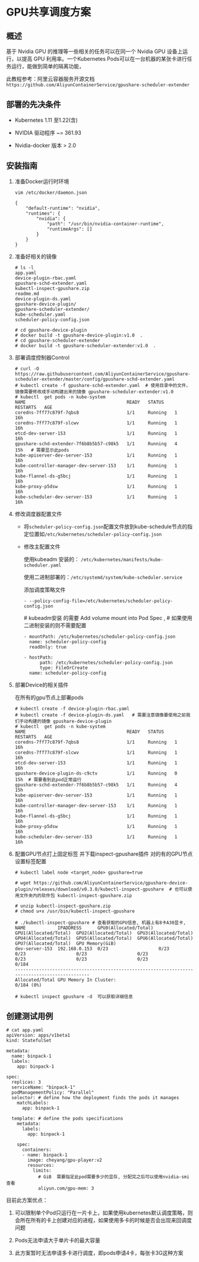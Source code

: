 # GPU共享调度方案

## 概述

基于 Nvidia GPU 的推理等一些相关的任务可以在同一个 Nvidia GPU 设备上运行，以提高 GPU 利用率。一个Kubernetes Pods可以在一台机器的某张卡进行任务运行，能做到简单的隔离功能，

此教程参考：阿里云容器服务开源文档  `https://github.com/AliyunContainerService/gpushare-scheduler-extender`

## 部署的先决条件

- Kubernetes 1.11 至1.22(含)

- NVIDIA 驱动程序 ~= 361.93

- Nvidia-docker 版本 > 2.0

## 安装指南

1. 准备Docker运行时环境

   `vim /etc/docker/daemon.json`

   ```shell
   {
       "default-runtime": "nvidia",
       "runtimes": {
           "nvidia": {
               "path": "/usr/bin/nvidia-container-runtime",
               "runtimeArgs": []
           }
       }
   }
   ```

2. 准备好相关的镜像

   ```shell
   # ls -l
   app.yaml               
   device-plugin-rbac.yaml  
   gpushare-schd-extender.yaml   
   kubectl-inspect-gpushare.zip  
   readme.md 	
   device-plugin-ds.yaml  
   gpushare-device-plugin/  
   gpushare-scheduler-extender/  
   kube-scheduler.yaml           
   scheduler-policy-config.json
   
   # cd gpushare-device-plugin 
   # docker build -t gpushare-device-plugin:v1.0  .
   # cd gpushare-scheduler-extender
   # docker build -t gpushare-scheduler-extender:v1.0  .
   ```

3. 部署调度控制器Control

   ```shell
   # curl -O https://raw.githubusercontent.com/AliyunContainerService/gpushare-scheduler-extender/master/config/gpushare-schd-extender.yaml
   # kubectl create -f gpushare-schd-extender.yaml  # 使用目录中的文件， 镜像需要修改成手动构建出来的镜像 gpushare-scheduler-extender:v1.0
   # kubectl  get pods -n kube-system 
   NAME                                      READY   STATUS    RESTARTS   AGE
   coredns-7ff77c879f-7qbs8                  1/1     Running   1          16h
   coredns-7ff77c879f-slcwv                  1/1     Running   1          16h
   etcd-dev-server-153                       1/1     Running   1          16h
   gpushare-schd-extender-7f6b8b5b57-c98k5   1/1     Running   4          15h   # 需要显示此pods
   kube-apiserver-dev-server-153             1/1     Running   1          16h
   kube-controller-manager-dev-server-153    1/1     Running   1          16h
   kube-flannel-ds-g5bcj                     1/1     Running   1          16h
   kube-proxy-p5dsw                          1/1     Running   1          16h
   kube-scheduler-dev-server-153             1/1     Running   1          16h
   
   ```

   

4. 修改调度器配置文件

   - 将`scheduler-policy-config.json`配置文件放到kube-schedule节点的指定位置如`/etc/kubernetes/scheduler-policy-config.json`

   - 修改主配置文件

     使用kubeadm 安装的： `/etc/kubernetes/manifests/kube-scheduler.yaml` 

     使用二进制部署的：`/etc/systemd/system/kube-scheduler.service `  

     

     添加调度策略文件

     `- --policy-config-file=/etc/kubernetes/scheduler-policy-config.json`

     \# kubeadm安装 的需要  Add volume mount into Pod Spec ,  \# 如果使用二进制安装的则不需要配置

     ```shell
     - mountPath: /etc/kubernetes/scheduler-policy-config.json
       name: scheduler-policy-config
       readOnly: true
     ```

     ```shell
     - hostPath:
           path: /etc/kubernetes/scheduler-policy-config.json
           type: FileOrCreate
       name: scheduler-policy-config
     ```

     

5. 部署Device的相关插件

   在所有的gpu节点上部署pods

   ```shell
   # kubectl create -f device-plugin-rbac.yaml
   # kubectl create -f device-plugin-ds.yaml   # 需要注意镜像要使用之前我们手动构建的镜像 gpushare-device-plugin
   # kubectl  get pods -n kube-system 
   NAME                                      READY   STATUS    RESTARTS   AGE
   coredns-7ff77c879f-7qbs8                  1/1     Running   1          16h
   coredns-7ff77c879f-slcwv                  1/1     Running   1          16h
   etcd-dev-server-153                       1/1     Running   1          16h
   gpushare-device-plugin-ds-c9ctv           1/1     Running   0          15h  # 需要看到此pod正常运行
   gpushare-schd-extender-7f6b8b5b57-c98k5   1/1     Running   4          15h
   kube-apiserver-dev-server-153             1/1     Running   1          16h
   kube-controller-manager-dev-server-153    1/1     Running   1          16h
   kube-flannel-ds-g5bcj                     1/1     Running   1          16h
   kube-proxy-p5dsw                          1/1     Running   1          16h
   kube-scheduler-dev-server-153             1/1     Running   1          16h
   ```

   

6. 配置GPU节点打上固定标签 并下载inspect-gpushare插件
   对的有的GPU节点设置标签配置

   ```shell
   # kubectl label node <target_node> gpushare=true
   
   # wget https://github.com/AliyunContainerService/gpushare-device-plugin/releases/download/v0.3.0/kubectl-inspect-gpushare  # 也可以使用文件夹内的软件包 kubectl-inspect-gpushare.zip  
   
   # unzip kubectl-inspect-gpushare.zip  
   # chmod u+x /usr/bin/kubectl-inspect-gpushare
   
   # ./kubectl-inspect-gpushare # 查看获取的GPU信息, 机器上有8卡A30显卡,
   NAME            IPADDRESS      GPU0(Allocated/Total)  GPU1(Allocated/Total)  GPU2(Allocated/Total)  GPU3(Allocated/Total)  GPU4(Allocated/Total)  GPU5(Allocated/Total)  GPU6(Allocated/Total)  GPU7(Allocated/Total)  GPU Memory(GiB)
   dev-server-153  192.168.0.153  0/23                   0/23                   0/23                   0/23                   0/23                   0/23                   0/23                   0/23                   0/184
   -----------------------------------------------------------------------------------------------
   Allocated/Total GPU Memory In Cluster:
   0/184 (0%) 
   
   # kubectl inspect gpushare -d  可以获取详细信息
   ```

   

## 创建测试用例

```shell
# cat app.yaml
apiVersion: apps/v1beta1
kind: StatefulSet

metadata:
  name: binpack-1
  labels:
    app: binpack-1

spec:
  replicas: 3
  serviceName: "binpack-1"
  podManagementPolicy: "Parallel"
  selector: # define how the deployment finds the pods it manages
    matchLabels:
      app: binpack-1

  template: # define the pods specifications
    metadata:
      labels:
        app: binpack-1

    spec:
      containers:
      - name: binpack-1
        image: cheyang/gpu-player:v2
        resources:
          limits:
            # GiB  需要指定此pod需要多少的显存, 分配完之后可以使用nvidia-smi查看
            aliyun.com/gpu-mem: 3
```

目前此方案优点：

1. 可以限制单个Pod只运行在一片卡上，如果使用kubernetes默认调度策略，则会所在所有的卡上创建对应的进程，如果使用多卡的时候是否会出现来回调度问题

2. Pods无法申请大于单片卡的最大容量

3. 此方案暂时无法申请多卡进行调度，即pods申请4卡，每张卡3G这种方案

   